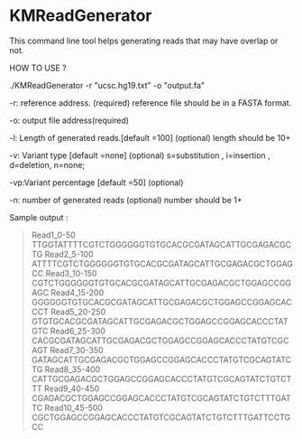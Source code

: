 KMReadGenerator
===============
This command line tool helps generating reads that may have overlap or not.

HOW TO USE ?

./KMReadGenerator -r "ucsc.hg19.txt" -o "output.fa"

-r: reference address. (required)
	reference file should be in a FASTA format.

-o: output file address(required)

-l: Length of generated reads.[default =100] (optional)
	length should be 10+ 

-v: Variant type [default =none] (optional)
	s=substitution , i=insertion , d=deletion, n=none;

-vp:Variant percentage [default =50] (optional)
	
-n: number of generated reads  (optional)
	number should be 1+
	
	
Sample output :

>Read1_0-50
TTGGTATTTTCGTCTGGGGGGTGTGCACGCGATAGCATTGCGAGACGCTG
>Read2_5-100
ATTTTCGTCTGGGGGGTGTGCACGCGATAGCATTGCGAGACGCTGGAGCC
>Read3_10-150
CGTCTGGGGGGTGTGCACGCGATAGCATTGCGAGACGCTGGAGCCGGAGC
>Read4_15-200
GGGGGGTGTGCACGCGATAGCATTGCGAGACGCTGGAGCCGGAGCACCCT
>Read5_20-250
GTGTGCACGCGATAGCATTGCGAGACGCTGGAGCCGGAGCACCCTATGTC
>Read6_25-300
CACGCGATAGCATTGCGAGACGCTGGAGCCGGAGCACCCTATGTCGCAGT
>Read7_30-350
GATAGCATTGCGAGACGCTGGAGCCGGAGCACCCTATGTCGCAGTATCTG
>Read8_35-400
CATTGCGAGACGCTGGAGCCGGAGCACCCTATGTCGCAGTATCTGTCTTT
>Read9_40-450
CGAGACGCTGGAGCCGGAGCACCCTATGTCGCAGTATCTGTCTTTGATTC
>Read10_45-500
CGCTGGAGCCGGAGCACCCTATGTCGCAGTATCTGTCTTTGATTCCTGCC

